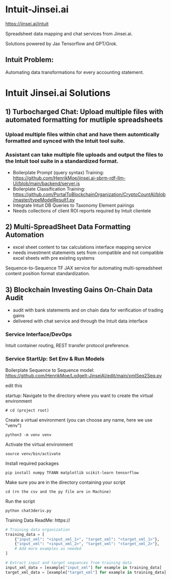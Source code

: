 # Intuit-Jinsei.ai

https://jinsei.ai/intuit

Spreadsheet data mapping and chat services from Jinsei.ai.

Solutions powered by Jax Tensorflow and GPT/Grok. 

## Intuit Problem:

Automating data transformations for every accounting statement.  

# Intuit Jinsei.ai Solutions 

## 1) Turbocharged Chat: Upload multiple files with automated formatting for mutliple spreadsheets

### Upload multiple files within chat and have them automtically formatted and synced with the Intuit tool suite. 

### Assistant can take multiple file uploads and output the files to the Intuit tool suite in a standardized format.

- Boilerplate Prompt (query syntax) Training: https://github.com/HenrikMoe/jinsei.ai-sbrm-rdf-llm-UI/blob/main/backend/server.js
- Boilerplate Classification Training: https://github.com/PortalToBlockchainOrganization/CryptoCountAI/blob/master/typeModelResult1.py
- Integrate Intuit DB Queries to Taxonomy Element pairings 
- Needs collections of client ROI reports required by Intuit clientele


## 2) Multi-SpreadSheet Data Formatting Automation

- excel sheet content to tax calculations interface mapping service 
- needs investment statements sets from compatible and not compatible excel sheets with pre existing systems

Sequence-to-Sequence TF JAX service for automating multi-spreadsheet content position format standardization.

## 3) Blockchain Investing Gains On-Chain Data Audit

- audit with bank statements and on chain data for verification of trading gains
- delivered with chat service and through the Intuit data interface

### Service Interface/DevOps

Intuit container routing, REST transfer protocol preference.  

### Service StartUp: Set Env & Run Models

Boilerplate Sequence to Sequence model: https://github.com/HenrikMoe/LodgeIt-JinseiAI/edit/main/xmlSeq2Seq.py

edit this

startup:
Navigate to the directory where you want to create the virtual environment
```linux
# cd (project root) 
```
Create a virtual environment (you can choose any name, here we use "venv")
```linux
python3 -m venv venv
```

Activate the virtual environment
```linux
source venv/bin/activate
```

Install required packages
```linux
pip install numpy TFANN matplotlib scikit-learn tensorflow
```

Make sure you are in the directory containing your script
```linux
cd (rn the csv and the py file are in Machine)
```
Run the script
```linux
python chat3deriv.py
```

Training Data ReadMe: https://

```python
# Training data organization
training_data = [
    {"input_xml": "<input_xml_1>", "target_xml": "<target_xml_1>"},
    {"input_xml": "<input_xml_2>", "target_xml": "<target_xml_2>"},
    # Add more examples as needed
]

# Extract input and target sequences from training data
input_xml_data = [example["input_xml"] for example in training_data]
target_xml_data = [example["target_xml"] for example in training_data]

```



